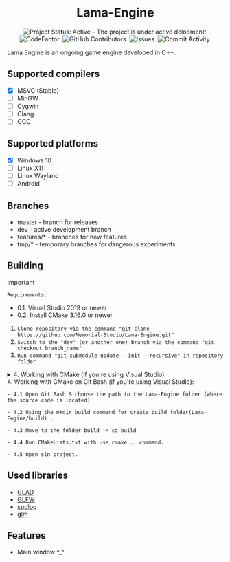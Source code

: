 <p align="center">
 <h1 align="center">Lama-Engine</h2>
</p>
  <p align="center">
    <img alt="Project Status: Active – The project is under active delopment!." src="https://www.repostatus.org/badges/latest/active.svg" />
    <img alt="CodeFactor." src="https://www.codefactor.io/repository/github/memorial-studio/lama-engine/badge/main">
    <img alt="GitHub Contributors." src="https://img.shields.io/github/contributors/Memorial-Studio/Lama-Engine" />
    <img alt="Issues." src="https://img.shields.io/github/issues/Memorial-Studio/Lama-Engine?color=0088ff" />
    <img alt="Commit Activity." src="https://img.shields.io/github/commit-activity/m/Memorial-Studio/Lama-Engine/dev" />
  </p>

Lama Engine is an ongoing game engine developed in C++. 


## Supported compilers
- [x] MSVC (Stable)
- [ ] MinGW
- [ ] Cygwin
- [ ] Clang
- [ ] GCC

## Supported platforms
- [x] Windows 10
- [ ] Linux X11
- [ ] Linux Wayland
- [ ] Android

## Branches 
 * master - branch for releases
 * dev - active development branch 
 * features/* - branches for new features
 * tmp/* - temporary branches for dangerous experiments

## Building  
 > [!IMPORTANT]
 > ```Requirements:```
 > - 0.1. Visual Studio 2019 or newer
 > - 0.2. Install CMake 3.16.0 or newer
 1. ```Clone repository via the command "git clone https://github.com/Memorial-Studio/Lama-Engine.git"```
 2. ```Switch to the "dev" (or another one) branch via the command "git checkout branch_name"```
 3. ```Run command "git submodule update --init --recursive" in repository folder```
 <details>
 <summary> 4. Working with CMake (if you're using Visual Studio): </summary>
  
    - 4.1 Open CMake GUI
  
    - 4.2 Choose the path to the Lama-Engine folder (where the source code is located).
  
    - 4.3 Choose the path where to build the binaries (Lama-Engine/build)-> You need create build folder.
     
    - 4.4 Press "Configure" and choose your VS version.
    
    - 4.5 Press "Generate"

    - 4.6 Open Visual Studio solution

    - 4.7 Set as startap project SREngine 

    - 4.8 Run build 
    
 </details>
 <summary> 4. Working with CMake on Git Bash (if you're using Visual Studio): </summary>
  
    - 4.1 Open Git Bash & choose the path to the Lama-Engine folder (where the source code is located)
  
    - 4.2 Using the mkdir build command for create build folder(Lama-Engine/build) .
     
    - 4.3 Move to the folder build -> cd build
    
    - 4.4 Run CMakeLists.txt with use cmake .. command.

    - 4.5 Open sln project.  

 </details>
 

## Used libraries
  * [GLAD](https://glad.dav1d.de/)
  * [GLFW](https://github.com/glfw/glfw)
  * [spdlog](https://github.com/gabime/spdlog?ysclid=m4dvxczflx129454677)
  * [glm](https://github.com/g-truc/glm)
  
  
  ## Features
  * Main window ^_^
